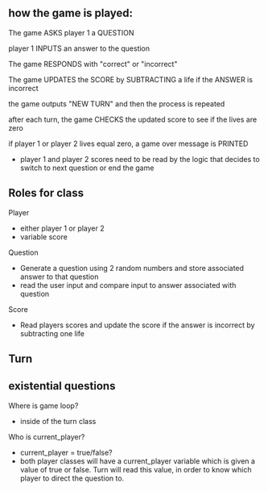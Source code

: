 
## how the game is played:

The game ASKS player 1 a QUESTION

player 1 INPUTS an answer to the question

The game RESPONDS with "correct" or "incorrect"

The game UPDATES the SCORE by SUBTRACTING a life if the ANSWER is incorrect

the game outputs "NEW TURN" and then the process is repeated

after each turn, the game CHECKS the updated score to see if the lives are zero

if player 1 or player 2 lives equal zero, a game over message is PRINTED
  - player 1 and player 2 scores need to be read by the logic that decides to switch to next question or end the game

## Roles for class

Player
  - either player 1 or player 2
  - variable score

Question
  - Generate a question using 2 random numbers and store associated answer to that question
  - read the user input and compare input to answer associated with question

Score
  - Read players scores and update the score if the answer is incorrect by subtracting one life

Turn
  - 

## existential questions

Where is game loop?
  - inside of the turn class

Who is current_player?
  - current_player = true/false?
  - both player classes will have a current_player variable which is given a value of true or false. Turn will read this value, in order to know which player to direct the question to.
